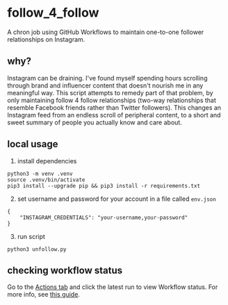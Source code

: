 # follow_4_follow
A chron job using GitHub Workflows to maintain one-to-one follower relationships on Instagram.

## why?
Instagram can be draining. I've found myself spending hours scrolling through brand and influencer content that doesn't nourish me in any meaningful way. This script attempts to remedy part of that problem, by only maintaining follow 4 follow relationships (two-way relationships that resemble Facebook friends rather than Twitter followers). This changes an Instagram feed from an endless scroll of peripheral content, to a short and sweet summary of people you actually know and care about.

## local usage
1. install dependencies

```
python3 -m venv .venv
source .venv/bin/activate
pip3 install --upgrade pip && pip3 install -r requirements.txt
```
2. set username and password for your account in a file called `env.json`
```
{
    "INSTAGRAM_CREDENTIALS": "your-username,your-password"
}
```
3. run script
```
python3 unfollow.py
```

## checking workflow status
Go to the [Actions tab](https://github.com/tngzng/follow_4_follow/actions) and click the latest run to view Workflow status. For more info, see [this guide](https://docs.github.com/en/actions/quickstart#viewing-your-workflow-results).
